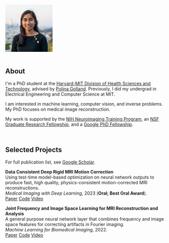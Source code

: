 <div class='profile'>
<img src='assets/headshot_color.jpg' height='150px'>
<div class='subcaption'>
</div>
</div>

<div class='column'>
&nbsp;
</div>

<div class='main-info' markdown="1">

## About
I'm a PhD student at the [Harvard-MIT Division of Health Sciences and Technology](https://hst.mit.edu/academics/memp), advised by [Polina Golland](http://people.csail.mit.edu/polina/). Previously, I did my undergrad in Electrical Engineering and Computer Science at MIT.

I am interested in machine learning, computer vision, and inverse problems. My PhD focuses on medical image reconstruction. 

My work is supported by the [NIH Neuroimaging Training Program](https://hst.mit.edu/academic-programs/memp/neuroimaging-training-program), an [NSF Graduate Research Fellowship](https://www.nsfgrfp.org/), and a [Google PhD Fellowship](https://research.google/outreach/phd-fellowship/).

&nbsp;
## Selected Projects
For full publication list, see [Google Scholar](https://scholar.google.com/citations?user=HayuQmIAAAAJ).

**Data Consistent Deep Rigid MRI Motion Correction** <br>
Using test-time model-based optimization on neural network outputs to produce fast, high quality, physics-consistent motion-corrected MRI reconstructions.
<br>
*Medical Imaging with Deep Learning*, 2023 (**Oral; Best Oral Award**). <br>
[Paper](https://arxiv.org/abs/2301.10365) [Code](https://github.com/nalinimsingh/neuroMoCo) [Video](https://www.youtube.com/live/S1z7zbSDmmI?feature=share&t=4334)

**Joint Frequency and Image Space Learning for MRI Reconstruction and Analysis** <br>
A general purpose neural network layer that combines frequency and image space features for correcting artifacts in Fourier imaging.
<br>
*Machine Learning for Biomedical Imaging*, 2022. <br>
[Paper](https://www.melba-journal.org/pdf/2022:018.pdf) [Code](https://github.com/nalinimsingh/interlacer) [Video](https://www.youtube.com/watch?v=9dNspg8bIcM)

</div>

